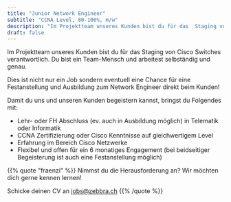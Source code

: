 ```yaml
---
title: "Junior Network Engineer"
subtitle: "CCNA Level, 80-100%, m/w"
description: "Im Projektteam unseres Kunden bist du für das  Staging von Cisco Switches verantwortlich. Du bist ein Team-Mensch und arbeitest selbständig und genau."
draft: false
---
```


Im Projektteam unseres Kunden bist du für das  Staging von Cisco Switches verantwortlich. Du bist ein Team-Mensch und arbeitest selbständig und genau.
<!--more-->

Dies ist nicht nur ein Job sondern eventuell eine Chance für eine Festanstellung und Ausbildung zum Network Engineer direkt beim Kunden!

Damit du uns und unseren Kunden begeistern kannst, bringst du Folgendes mit:

* Lehr- oder FH Abschluss (ev. auch in Ausbildung möglich) in Telematik oder Informatik
* CCNA Zertifizierung oder Cisco Kenntnisse auf gleichwertigem Level
* Erfahrung im Bereich Cisco Netzwerke
* Flexibel und offen für ein 6 monatiges Engagement (bei beidseitiger Begeisterung ist auch eine Festanstellung möglich)

{{% quote "fraenzi" %}}
  Nimmst du die Herausforderung an? Wir möchten dich gerne kennen lernen!

  Schicke deinen CV an <a href="mailto:jobs@zebbra.ch">jobs@zebbra.ch</a>
{{% /quote %}}
